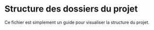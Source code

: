 # Structure des dossiers du projet

Ce fichier est simplement un guide pour visualiser la structure du projet.